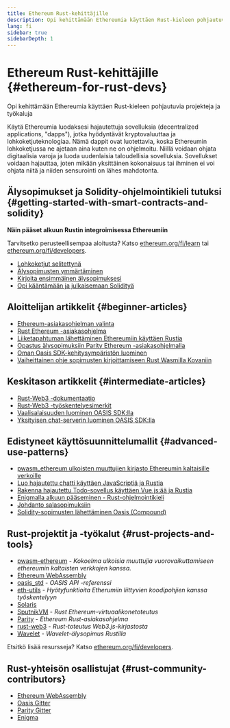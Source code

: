 ```yaml
---
title: Ethereum Rust-kehittäjille
description: Opi kehittämään Ethereumia käyttäen Rust-kieleen pohjautuvia projekteja ja työkaluja.
lang: fi
sidebar: true
sidebarDepth: 1
---
```


# Ethereum Rust-kehittäjille {#ethereum-for-rust-devs}

<div class="featured">Opi kehittämään Ethereumia käyttäen Rust-kieleen pohjautuvia projekteja ja työkaluja</div>

Käytä Ethereumia luodaksesi hajautettuja sovelluksia (decentralized applications, "dapps"), jotka hyödyntävät kryptovaluuttaa ja lohkoketjuteknologiaa. Nämä dappit ovat luotettavia, koska Ethereumin lohkoketjussa ne ajetaan aina kuten ne on ohjelmoitu. Niillä voidaan ohjata digitaalisia varoja ja luoda uudenlaisia taloudellisia sovelluksia. Sovellukset voidaan hajauttaa, joten mikään yksittäinen kokonaisuus tai ihminen ei voi ohjata niitä ja niiden sensurointi on lähes mahdotonta.

## Älysopimukset ja Solidity-ohjelmointikieli tutuksi {#getting-started-with-smart-contracts-and-solidity}

**Näin pääset alkuun Rustin integroimisessa Ethereumiin**

Tarvitsetko perusteellisempaa aloitusta? Katso [ethereum.org/fi/learn](/learn/) tai [ethereum.org/fi/developers](/developers/).

- [Lohkoketjut selitettynä](https://kauri.io/article/d55684513211466da7f8cc03987607d5/blockchain-explained)
- [Älysopimusten ymmärtäminen](https://kauri.io/article/e4f66c6079e74a4a9b532148d3158188/ethereum-101-part-5-the-smart-contract)
- [Kirjoita ensimmäinen älysopimuksesi](https://kauri.io/article/124b7db1d0cf4f47b414f8b13c9d66e2/remix-ide-your-first-smart-contract)
- [Opi kääntämään ja julkaisemaan Solidityä](https://kauri.io/article/973c5f54c4434bb1b0160cff8c695369/understanding-smart-contract-compilation-and-deployment)

## Aloittelijan artikkelit {#beginner-articles}

- [Ethereum-asiakasohjelman valinta](https://www.trufflesuite.com/docs/truffle/reference/choosing-an-ethereum-client)
- [Rust Ethereum -asiakasohjelma](https://wiki.parity.io/Setup)
- [Liiketapahtuman lähettäminen Ethereumiin käyttäen Rustia](https://kauri.io/article/97c85229c66445759bb0ce642224d364/sending-ethereum-transactions-with-rust)
- [Opastus älysopimuksiin Parity Ethereum -asiakasohjelmalla](https://wiki.parity.io/Smart-Contracts)
- [Oman Oasis SDK-kehitysympäristön luominen](https://docs.oasis.dev/quickstart.html#set-up-the-oasis-sdk)
- [Vaiheittainen ohje sopimusten kirjoittamiseen Rust Wasmilla Kovaniin](https://github.com/paritytech/pwasm-tutorial)

## Keskitason artikkelit {#intermediate-articles}

- [Rust-Web3 -dokumentaatio](https://tomusdrw.github.io/rust-web3/web3/index.html)
- [Rust-Web3 -työskentelyesimerkit](https://github.com/tomusdrw/rust-web3/blob/master/examples)
- [Vaalisalaisuuden luominen OASIS SDK:lla](https://docs.oasis.dev/tutorials/ballot.html#prerequisites)
- [Yksityisen chat-serverin luominen OASIS SDK:lla](https://docs.oasis.dev/tutorials/messaging.html#prerequisites)

## Edistyneet käyttösuunnittelumallit {#advanced-use-patterns}

- [pwasm_ethereum ulkoisten muuttujien kirjasto Ethereumin kaltaisille verkoille](https://paritytech.github.io/pwasm-ethereum/pwasm_ethereum/)
- [Luo hajautettu chatti käyttäen JavaScriptiä ja Rustia](https://medium.com/perlin-network/build-a-decentralized-chat-using-javascript-rust-webassembly-c775f8484b52)
- [Rakenna hajautettu Todo-sovellus käyttäen Vue.js:ää ja Rustia ](https://medium.com/@jjmace01/build-a-decentralized-todo-app-using-vue-js-rust-webassembly-5381a1895beb)
- [Enigmalla alkuun pääseminen - Rust-ohjelmointikieli](https://blog.enigma.co/getting-started-with-discovery-the-rust-programming-language-4d1e0b06de15)
- [Johdanto salasopimuksiin](https://blog.enigma.co/getting-started-with-enigma-an-intro-to-secret-contracts-cdba4fe501c2)
- [Solidity-sopimusten lähettäminen Oasis (Compound)](https://docs.oasis.dev/tutorials/deploy-solidity.html#deploy-using-truffle)

## Rust-projektit ja -työkalut {#rust-projects-and-tools}

- [pwasm-ethereum](https://github.com/paritytech/pwasm-ethereum) - _Kokoelma ulkoisia muuttujia vuorovaikuttamiseen ethereumin kaltaisten verkkojen kanssa._
- [Ethereum WebAssembly](https://ewasm.readthedocs.io/en/mkdocs/)
- [oasis_std](https://docs.rs/oasis-std/0.2.7/oasis_std/) - _OASIS API -referenssi_
- [eth-utils](https://github.com/ethereum/eth-utils/) - _Hyötyfunktioita Etherumiin liittyvien koodipohjien kanssa työskentelyyn_
- [Solaris](https://github.com/paritytech/sol-rs)
- [SputnikVM](https://github.com/sorpaas/rust-evm) - _Rust Ethereum-virtuaalikonetoteutus_
- [Parity](https://github.com/paritytech/parity-ethereum) - _Ethereum Rust-asiakasohjelma_
- [rust-web3](https://github.com/tomusdrw/rust-web3) - _Rust-toteutus Web3.js-kirjastosta_
- [Wavelet](https://wavelet.perlin.net/docs/smart-contracts) - _Wavelet-älysopimus Rustilla_

Etsitkö lisää resursseja? Katso [ethereum.org/fi/developers](/developers/).

## Rust-yhteisön osallistujat {#rust-community-contributors}

- [Ethereum WebAssembly](https://gitter.im/ewasm/Lobby)
- [Oasis Gitter](https://gitter.im/Oasis-official/Lobby)
- [Parity Gitter](https://gitter.im/paritytech/parity)
- [Enigma](https://discord.gg/SJK32GY)

